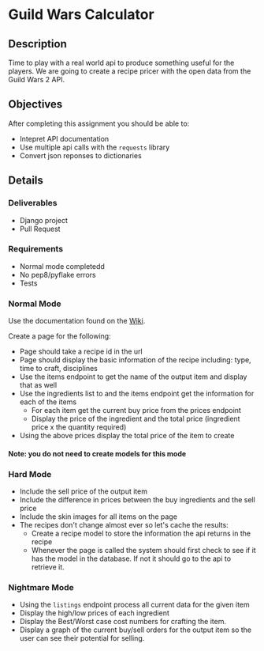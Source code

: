 # Guild Wars Calculator

## Description
Time to play with a real world api to produce something useful for the players.  We are going to create a recipe pricer with the open data from the Guild Wars 2 API.

## Objectives

After completing this assignment you should be able to:
* Intepret API documentation
* Use multiple api calls with the `requests` library
* Convert json reponses to dictionaries

## Details

### Deliverables
* Django project
* Pull Request

### Requirements
* Normal mode completedd
* No pep8/pyflake errors
* Tests

### Normal Mode
Use the documentation found on the [Wiki](https://wiki.guildwars2.com/wiki/API:2).

Create a page for the following:
* Page should take a recipe id in the url
* Page should display the basic information of the recipe including: type, time to craft, disciplines
* Use the items endpoint to get the name of the output item and display that as well
* Use the ingredients list to and the items endpoint get the information for each of the items
	* For each item get the current buy price from the prices endpoint
	* Display the price of the ingredient and the total price (ingredient price x the quantity required)
* Using the above prices display the total price of the item to create

#### Note: you do not need to create models for this mode

### Hard Mode
* Include the sell price of the output item
* Include the difference in prices between the buy ingredients and the sell price
* Include the skin images for all items on the page
* The recipes don't change almost ever so let's cache the results:
	* Create a recipe model to store the information the api returns in the recipe
	* Whenever the page is called the system should first check to see if it has the model in the database.  If not it should go to the api to retrieve it.

### Nightmare Mode
* Using the `listings` endpoint process all current data for the given item
* Display the high/low prices of each ingredient
* Display the Best/Worst case cost numbers for crafting the item.
* Display a graph of the current buy/sell orders for the output item so the user can see their potential for selling.
